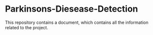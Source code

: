 # Parkinsons-Diesease-Detection
This repository contains a document, which contains all the information related to the project.
